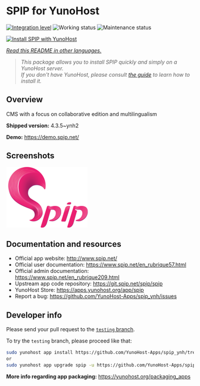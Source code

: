 <!--
N.B.: This README was automatically generated by <https://github.com/YunoHost/apps/tree/master/tools/readme_generator>
It shall NOT be edited by hand.
-->

# SPIP for YunoHost

[![Integration level](https://apps.yunohost.org/badge/integration/spip)](https://ci-apps.yunohost.org/ci/apps/spip/)
![Working status](https://apps.yunohost.org/badge/state/spip)
![Maintenance status](https://apps.yunohost.org/badge/maintained/spip)

[![Install SPIP with YunoHost](https://install-app.yunohost.org/install-with-yunohost.svg)](https://install-app.yunohost.org/?app=spip)

*[Read this README in other languages.](./ALL_README.md)*

> *This package allows you to install SPIP quickly and simply on a YunoHost server.*  
> *If you don't have YunoHost, please consult [the guide](https://yunohost.org/install) to learn how to install it.*

## Overview

CMS with a focus on collaborative edition and multilingualism

**Shipped version:** 4.3.5~ynh2

**Demo:** <https://demo.spip.net/>

## Screenshots

![Screenshot of SPIP](./doc/screenshots/220px-Logo_SPIP.png)

## Documentation and resources

- Official app website: <http://www.spip.net/>
- Official user documentation: <https://www.spip.net/en_rubrique57.html>
- Official admin documentation: <https://www.spip.net/en_rubrique209.html>
- Upstream app code repository: <https://git.spip.net/spip/spip>
- YunoHost Store: <https://apps.yunohost.org/app/spip>
- Report a bug: <https://github.com/YunoHost-Apps/spip_ynh/issues>

## Developer info

Please send your pull request to the [`testing` branch](https://github.com/YunoHost-Apps/spip_ynh/tree/testing).

To try the `testing` branch, please proceed like that:

```bash
sudo yunohost app install https://github.com/YunoHost-Apps/spip_ynh/tree/testing --debug
or
sudo yunohost app upgrade spip -u https://github.com/YunoHost-Apps/spip_ynh/tree/testing --debug
```

**More info regarding app packaging:** <https://yunohost.org/packaging_apps>
